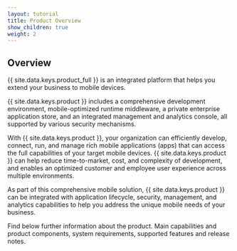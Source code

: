 ```yaml
---
layout: tutorial
title: Product Overview
show_children: true
weight: 2
---
```

<!-- NLS_CHARSET=UTF-8 -->
## Overview
{{ site.data.keys.product_full }} is an integrated platform that helps you extend your business to mobile devices.

{{ site.data.keys.product }} includes a comprehensive development environment, mobile-optimized runtime middleware, a private enterprise application store, and an integrated management and analytics console, all supported by various security mechanisms.

With {{ site.data.keys.product }}, your organization can efficiently develop, connect, run, and manage rich mobile applications (apps) that can access the full capabilities of your target mobile devices. {{ site.data.keys.product }} can help reduce time-to-market, cost, and complexity of development, and enables an optimized customer and employee user experience across multiple environments.

As part of this comprehensive mobile solution, {{ site.data.keys.product }} can be integrated with application lifecycle, security, management, and analytics capabilities to help you address the unique mobile needs of your business.

Find below further information about the product. Main capabilities and product components, system requirements, supported features and release notes.

